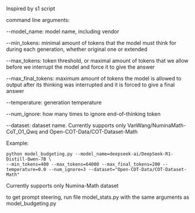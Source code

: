 Inspired by s1 script

command line arguments:

--model_name:  model name, including vendor

--min_tokens:  minimal amount of tokens that the model must think for during each generation, whether original one or extended

--max_tokens: token threshold, or maximal amount of tokens that we allow before we interrupt the model and force it to give the answer

--max_final_tokens: maximum amount of tokens the model is allowed to output after its thinking was interrupted and it is forced to give a final answer

--temperature: generation temperature

--num_ignore: how many times to ignore end-of-thinking token

--dataset: dataset name. Currently supports only VanWang/NuminaMath-CoT_O1_Qwq and Open-COT-Data/COT-Dataset-Math

Example:

```
python model_budgeting.py --model_name=deepseek-ai/DeepSeek-R1-Distill-Qwen-7B \
--min_tokens=400 --max_tokens=64000 --max_final_tokens=200 --temperature=0.0 --num_ignore=3 --dataset="Open-COT-Data/COT-Dataset-Math"
```


Currently supports only Numina-Math dataset

to get prompt steering, run file model_stats.py with the same arguments as model_budgeting.py
